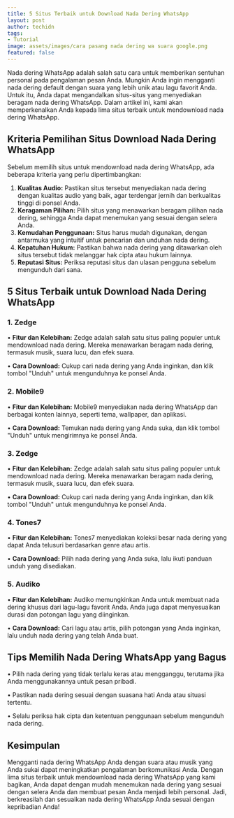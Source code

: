 ```yaml
---
title: 5 Situs Terbaik untuk Download Nada Dering WhatsApp
layout: post
author: techidn
tags:
- Tutorial
image: assets/images/cara pasang nada dering wa suara google.png
featured: false
---
```


Nada dering WhatsApp adalah salah satu cara untuk memberikan sentuhan personal pada pengalaman pesan Anda. Mungkin Anda ingin mengganti nada dering default dengan suara yang lebih unik atau lagu favorit Anda. Untuk itu, Anda dapat mengandalkan situs-situs yang menyediakan beragam nada dering WhatsApp. Dalam artikel ini, kami akan memperkenalkan Anda kepada lima situs terbaik untuk mendownload nada dering WhatsApp.

## Kriteria Pemilihan Situs Download Nada Dering WhatsApp
Sebelum memilih situs untuk mendownload nada dering WhatsApp, ada beberapa kriteria yang perlu dipertimbangkan:
1.	**Kualitas Audio:** Pastikan situs tersebut menyediakan nada dering dengan kualitas audio yang baik, agar terdengar jernih dan berkualitas tinggi di ponsel Anda.
2.	**Keragaman Pilihan:** Pilih situs yang menawarkan beragam pilihan nada dering, sehingga Anda dapat menemukan yang sesuai dengan selera Anda.
3.	**Kemudahan Penggunaan:** Situs harus mudah digunakan, dengan antarmuka yang intuitif untuk pencarian dan unduhan nada dering.
4.	**Kepatuhan Hukum:** Pastikan bahwa nada dering yang ditawarkan oleh situs tersebut tidak melanggar hak cipta atau hukum lainnya.
5.	**Reputasi Situs:** Periksa reputasi situs dan ulasan pengguna sebelum mengunduh dari sana.

## 5 Situs Terbaik untuk Download Nada Dering WhatsApp
### 1. Zedge

•	**Fitur dan Kelebihan:** Zedge adalah salah satu situs paling populer untuk mendownload nada dering. Mereka menawarkan beragam nada dering, termasuk musik, suara lucu, dan efek suara.

•	**Cara Download:** Cukup cari nada dering yang Anda inginkan, dan klik tombol "Unduh" untuk mengunduhnya ke ponsel Anda.

### 2. Mobile9

•	**Fitur dan Kelebihan:** Mobile9 menyediakan nada dering WhatsApp dan berbagai konten lainnya, seperti tema, wallpaper, dan aplikasi.

•	**Cara Download:** Temukan nada dering yang Anda suka, dan klik tombol "Unduh" untuk mengirimnya ke ponsel Anda.

### 3. Zedge

•	**Fitur dan Kelebihan:** Zedge adalah salah satu situs paling populer untuk mendownload nada dering. Mereka menawarkan beragam nada dering, termasuk musik, suara lucu, dan efek suara.

•	**Cara Download:** Cukup cari nada dering yang Anda inginkan, dan klik tombol "Unduh" untuk mengunduhnya ke ponsel Anda.

### 4. Tones7

•	**Fitur dan Kelebihan:** Tones7 menyediakan koleksi besar nada dering yang dapat Anda telusuri berdasarkan genre atau artis.

•	**Cara Download:** Pilih nada dering yang Anda suka, lalu ikuti panduan unduh yang disediakan.

### 5. Audiko

•	**Fitur dan Kelebihan:** Audiko memungkinkan Anda untuk membuat nada dering khusus dari lagu-lagu favorit Anda. Anda juga dapat menyesuaikan durasi dan potongan lagu yang diinginkan.

•	**Cara Download:** Cari lagu atau artis, pilih potongan yang Anda inginkan, lalu unduh nada dering yang telah Anda buat.

## Tips Memilih Nada Dering WhatsApp yang Bagus

•	Pilih nada dering yang tidak terlalu keras atau mengganggu, terutama jika Anda menggunakannya untuk pesan pribadi.

•	Pastikan nada dering sesuai dengan suasana hati Anda atau situasi tertentu.

•	Selalu periksa hak cipta dan ketentuan penggunaan sebelum mengunduh nada dering.

## Kesimpulan
Mengganti nada dering WhatsApp Anda dengan suara atau musik yang Anda sukai dapat meningkatkan pengalaman berkomunikasi Anda. Dengan lima situs terbaik untuk mendownload nada dering WhatsApp yang kami bagikan, Anda dapat dengan mudah menemukan nada dering yang sesuai dengan selera Anda dan membuat pesan Anda menjadi lebih personal. Jadi, berkreasilah dan sesuaikan nada dering WhatsApp Anda sesuai dengan kepribadian Anda!
